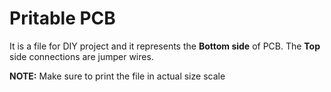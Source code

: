 # Pritable PCB
It is a file for DIY project and it represents the **Bottom side** of PCB.
The **Top** side connections are jumper wires.
 
**NOTE:** Make sure to print the file in actual size scale